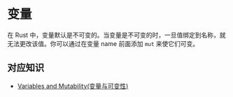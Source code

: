 # 变量

在 Rust 中，变量默认是不可变的。当变量是不可变的时，一旦值绑定到名称，就无法更改该值。你可以通过在变量 name 前面添加 `mut` 来使它们可变。

## 对应知识

- [Variables and Mutability(变量与可变性)](https://doc.rust-lang.org/book/ch03-01-variables-and-mutability.html)
